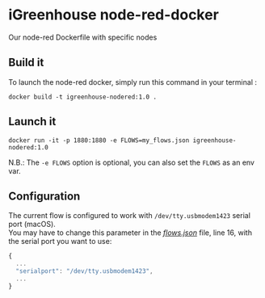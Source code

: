 # iGreenhouse node-red-docker
Our node-red Dockerfile with specific nodes

## Build it

To launch the node-red docker, simply run this command in your terminal :

```
docker build -t igreenhouse-nodered:1.0 .
```

## Launch it

```
docker run -it -p 1880:1880 -e FLOWS=my_flows.json igreenhouse-nodered:1.0
```

N.B.: The `-e FLOWS` option is optional, you can also set the `FLOWS` as an env var.


## Configuration

The current flow is configured to work with `/dev/tty.usbmodem1423` serial port (macOS).  
You may have to change this parameter in the [_flows.json_](https://github.com/igreenhouse/node-red-docker/blob/master/flows.json) file, line 16, with the serial port you want to use:
```javascript
{
  ...
  "serialport": "/dev/tty.usbmodem1423",
  ...
}
```
